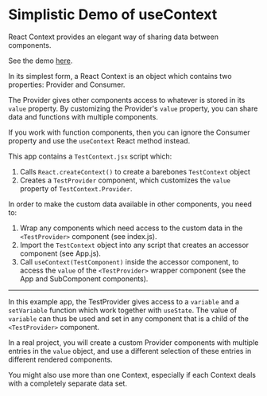 # Simplistic Demo of useContext

React Context provides an elegant way of sharing data between components.

See the demo [here](https://funforks.github.io/useContext-demo).

In its simplest form, a React Context is an object which contains two properties: Provider and Consumer.

The Provider gives other components access to whatever is stored in its `value` property. By customizing the Provider's `value` property, you can share data and functions with multiple components.

If you work with function components, then you can ignore the Consumer property and use the `useContext` React method instead.

This app contains a `TestContext.jsx` script which:
1. Calls `React.createContext()` to create a barebones `TestContext` object
2. Creates a `TestProvider` component, which customizes the `value` property of `TestContext.Provider`.

In order to make the custom data available in other components, you need to:

1. Wrap any components which need access to the custom data in the `<TestProvider>` component (see index.js).
2. Import the `TestContext` object into any script that creates an accessor component (see App.js).
3. Call `useContext(TestComponent)` inside the accessor component, to access the `value` of the `<TestProvider>` wrapper component (see the App and SubComponent components).

---

In this example app, the TestProvider gives access to a `variable` and a `setVariable` function which work together with `useState`. The value of `variable` can thus be used and set in any component that is a child of the `<TestProvider>` component.

In a real project, you will create a custom Provider components with multiple entries in the `value` object, and use a different selection of these entries in different rendered components.

You might also use more than one Context, especially if each Context deals with a completely separate data set.
